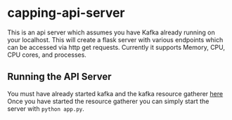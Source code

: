 # capping-api-server
This is an api server which assumes you have Kafka already running on your localhost. This will create a flask server
with various endpoints which can be accessed via http get requests. Currently it supports Memory, CPU, CPU cores, and 
processes.

## Running the API Server
You must have already started kafka and the kafka resource gatherer [here](https://github.com/jonathansavas/marist-mscs710-capping-project/tree/adding-modules)
Once you have started the resource gatherer you can simply start the server with `python app.py`.
